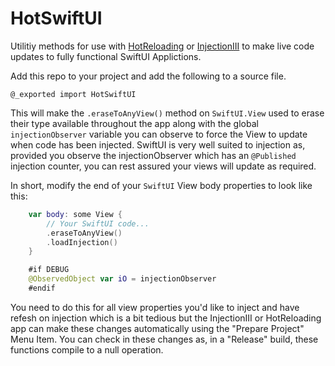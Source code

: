 # HotSwiftUI

Utilitiy methods for use with [HotReloading](https://github.com/johnno1962/HotReloading) or [InjectionIII](https://github.com/johnno1962/InjectionIII) to make live code updates to fully functional SwiftUI Applictions.

Add this repo to your project and add the following to a source file.
```
@_exported import HotSwiftUI
```

This will make the `.eraseToAnyView()` method on `SwiftUI.View`
used to erase their type available throughout the app along with the
global `injectionObserver` variable you can observe to force the
View to update when code has been injected. SwiftUI is very well
suited to injection as, provided you observe the injectionObserver
which has an `@Published` injection counter, you can rest assured
your views will update as required.

In short, modify the end of your `SwiftUI` View body properties
to look like this:
```Swift
    var body: some View {
        // Your SwiftUI code...
        .eraseToAnyView()
        .loadInjection()
    }

    #if DEBUG
    @ObservedObject var iO = injectionObserver
    #endif
``` 
You need to do this for all view properties you'd like to inject
and have refesh on injection which is a bit tedious but the InjectionIII
or HotReloading app can make these changes automatically using the
"Prepare Project" Menu Item. You can check in these changes as, in a
"Release" build, these functions compile to a null operation.
